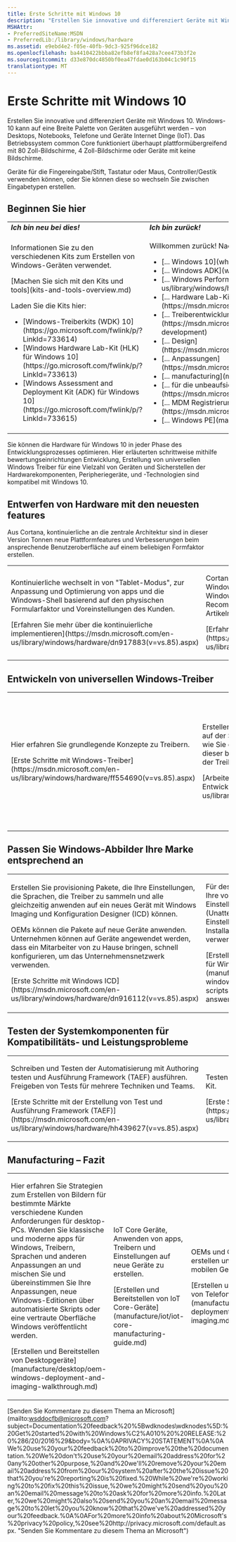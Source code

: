 ```yaml
---
title: Erste Schritte mit Windows 10
description: "Erstellen Sie innovative und differenziert Geräte mit Windows 10."
MSHAttr:
- PreferredSiteName:MSDN
- PreferredLib:/library/windows/hardware
ms.assetid: e9ebd4e2-f05e-40fb-9dc3-925f96dce182
ms.openlocfilehash: ba4410422bbba82efb8ef8fa428a7cee473b3f2e
ms.sourcegitcommit: d33e870dc4850bf0ea47fdae0d163b04c1c90f15
translationtype: MT
---
```

# <a name="get-started-with-windows-10"></a>Erste Schritte mit Windows 10

Erstellen Sie innovative und differenziert Geräte mit Windows 10. Windows-10 kann auf eine Breite Palette von Geräten ausgeführt werden – von Desktops, Notebooks, Telefone und Geräte Internet Dinge (IoT). Das Betriebssystem common Core funktioniert überhaupt plattformübergreifend mit 80 Zoll-Bildschirme, 4 Zoll-Bildschirme oder Geräte mit keine Bildschirme.

Geräte für die Fingereingabe/Stift, Tastatur oder Maus, Controller/Gestik verwenden können, oder Sie können diese so wechseln Sie zwischen Eingabetypen erstellen.

## <a name="start-here"></a>Beginnen Sie hier

<table>
<colgroup>
<col width="50%" />
<col width="50%" />
</colgroup>
<tbody>
<tr class="odd">
<td><strong><em>Ich bin neu bei dies!</em></strong></td>
<td><strong><em>Ich bin zurück!</em></strong></td>
</tr>
<tr class="even">
<td><p>Informationen Sie zu den verschiedenen Kits zum Erstellen von Windows-Geräten verwendet.</p>
<p>[Machen Sie sich mit den Kits und tools](kits-and-tools-overview.md)</p>
<p>Laden Sie die Kits hier:</p>
<ul>
<li>[Windows-Treiberkits (WDK) 10](https://go.microsoft.com/fwlink/p/?LinkId=733614)</li>
<li>[Windows Hardware Lab-Kit (HLK) für Windows 10](https://go.microsoft.com/fwlink/p/?LinkId=733613)</li>
<li>[Windows Assessment and Deployment Kit (ADK) für Windows 10](https://go.microsoft.com/fwlink/p/?LinkId=733615)</li>
</ul></td>
<td><p>Willkommen zurück! Nachfolgend finden Sie Neuigkeiten:</p>
<ul>
<li>[... Windows 10](what-s-new-in-windows.md)</li>
<li>[... Windows ADK](what-s-new-in-kits-and-tools.md)</li>
<li>[... Windows Performance Toolkit](https://msdn.microsoft.com/en-us/library/windows/hardware/dn927303(v=vs.85).aspx)</li>
<li>[... Hardware Lab-Kit](https://msdn.microsoft.com/library/windows/hardware/mt187880.aspx)</li>
<li>[... Treiberentwicklung](https://msdn.microsoft.com/windows/hardware/drivers/what-s-new-in-driver-development)</li>
<li>[... Design](https://msdn.microsoft.com/library/windows/hardware/mt703371.aspx)</li>
<li>[... Anpassungen](https://msdn.microsoft.com/library/windows/hardware/mt723363(v=vs.85).aspx)</li>
<li>[... manufacturing](manufacture/whats-new-in-windows-manufacturing.md)</li>
<li>[... für die unbeaufsichtigte Installation Einstellungen](https://msdn.microsoft.com/library/windows/hardware/mt750416.aspx)</li>
<li>[... MDM Registrierung und Verwaltung](https://msdn.microsoft.com/library/windows/hardware/mt299056.aspx)</li>
<li>[... Windows PE](manufacture/desktop/whats-new-in-windows-pe-s14.md)</li>
</ul></td>
</tr>
</tbody>
</table>

Sie können die Hardware für Windows 10 in jeder Phase des Entwicklungsprozesses optimieren. Hier erläuterten schrittweise mithilfe bewertungseinrichtungen Entwicklung, Erstellung von universellen Windows Treiber für eine Vielzahl von Geräten und Sicherstellen der Hardwarekomponenten, Peripheriegeräte, und -Technologien sind kompatibel mit Windows 10.

## <a name="design-hardware-with-the-latest-features"></a>Entwerfen von Hardware mit den neuesten features

Aus Cortana, kontinuierliche an die zentrale Architektur sind in dieser Version Tonnen neue Plattformfeatures und Verbesserungen beim ansprechende Benutzeroberfläche auf einem beliebigen Formfaktor erstellen.

<table>
<colgroup>
<col width="33%" />
<col width="33%" />
<col width="33%" />
</colgroup>
<tbody>
<tr class="odd">
<td><p>Kontinuierliche wechselt in von &quot;Tablet-Modus&quot;, zur Anpassung und Optimierung von apps und die Windows-Shell basierend auf den physischen Formularfaktor und Voreinstellungen des Kunden.</p>
<p>[Erfahren Sie mehr über die kontinuierliche implementieren](https://msdn.microsoft.com/en-us/library/windows/hardware/dn917883(v=vs.85).aspx)</p></td>
<td><p>Cortana, die persönlichen Assistenten Technologie auf Windows Phone 8.1, eingeführt wird nun auf allen Windows-10-Geräten unterstützt. Erfahren Sie Gerät Recommendations, und Testen Sie Setup in diesen Artikeln.</p>
<p>[Erfahren Sie mehr über einschließlich Cortana](https://msdn.microsoft.com/en-us/library/windows/hardware/dn915051(v=vs.85).aspx)</p></td>
<td><p>Windows Hello können Benutzer sicher zu einem Gerät mit einem biometrische Gerät wie ein Fingerabdruckleser oder eine Kamera Infrarot-Anmeldung.</p>
<p>[Erfahren Sie mehr über biometrische Anforderungen für Windows-Hello](https://msdn.microsoft.com/en-us/library/windows/hardware/mt587095(v=vs.85).aspx)</p></td>
</tr>
</tbody>
</table>
 
## <a name="develop-windows-universal-drivers"></a>Entwickeln von universellen Windows-Treiber

<table>
<colgroup>
<col width="33%" />
<col width="33%" />
<col width="33%" />
</colgroup>
<tbody>
<tr class="odd">
<td><p>Hier erfahren Sie grundlegende Konzepte zu Treibern.</p>
<p>[Erste Schritte mit Windows-Treiber](https://msdn.microsoft.com/en-us/library/windows/hardware/ff554690(v=vs.85).aspx)</p></td>
<td><p>Erstellen Sie eine universelle Sensor-Treibers basierend auf der Sharks Cove Dev Pinnwand. Hier erfahren Sie, wie Sie ein Windows-10-Bild laden und Bereitstellen dieser bewertungseinrichtungen für die Bereitstellung der Treiber, Debuggen und testen.</p>
<p>[Arbeiten Sie mit der Pinnwand Sharks Cove Hardware-Entwicklung](https://msdn.microsoft.com/en-us/library/windows/hardware/dn745910(v=vs.85).aspx)</p></td>
<td><p>Erstellen Sie einen einzelnen Treiber, der über mehrere verschiedene Gerätetypen von eingebetteten-Systeme und Tablets und Desktop-PCs ausgeführt wird. Vorlagen für UMDF und KMDF sind in Visual Studio, um Ihnen den Einstieg Hilfe enthalten.</p>
<p>[Erste Schritte mit universellen Windows-Treiber](http://go.microsoft.com/fwlink/p/?LinkId=526095)</p></td>
</tr>
</tbody>
</table>

## <a name="customize-windows-images-to-reflect-your-brand"></a>Passen Sie Windows-Abbilder Ihre Marke entsprechend an

<table>
<colgroup>
<col width="50%" />
<col width="50%" />
</colgroup>
<tbody>
<tr class="odd">
<td><p>Erstellen Sie provisioning Pakete, die Ihre Einstellungen, die Sprachen, die Treiber zu sammeln und alle gleichzeitig anwenden auf ein neues Gerät mit Windows Imaging und Konfiguration Designer (ICD) können.</p>
<p>OEMs können die Pakete auf neue Geräte anwenden. Unternehmen können auf Geräte angewendet werden, dass ein Mitarbeiter von zu Hause bringen, schnell konfigurieren, um das Unternehmensnetzwerk verwenden.</p>
<p>[Erste Schritte mit Windows ICD](https://msdn.microsoft.com/en-us/library/windows/hardware/dn916112(v=vs.85).aspx)</p></td>
<td><p>Für desktop-PCs können Sie Ihre vorhandenen Einstellungsdatei (Unattend.xml) hinzufügen Einstellungen während der Installation von Windows verwenden.</p>
<p>[Erstellen Sie eine Vorlagedatei für Windows](manufacture/desktop/update-windows-settings-and-scripts-create-your-own-answer-file-sxs.md)</p></td>
</tr>
</tbody>
</table>

## <a name="test-system-components-for-compatibility-and-performance"></a>Testen der Systemkomponenten für Kompatibilitäts- und Leistungsprobleme

<table>
<colgroup>
<col width="33%" />
<col width="33%" />
<col width="33%" />
</colgroup>
<tbody>
<tr class="odd">
<td><p>Schreiben und Testen der Automatisierung mit Authoring testen und Ausführung Framework (TAEF) ausführen. Freigeben von Tests für mehrere Techniken und Teams.</p>
<p>[Erste Schritte mit der Erstellung von Test und Ausführung Framework (TAEF)](https://msdn.microsoft.com/en-us/library/windows/hardware/hh439627(v=vs.85).aspx)</p></td>
<td><p>Testen Sie Ihre Hardware mit Windows Hardware Lab Kit.</p>
<p>[Erste Schritte mit Windows Hardware Lab-Kit](https://msdn.microsoft.com/en-us/library/windows/hardware/dn915002(v=vs.85).aspx)</p></td>
<td><p>Analysieren von System- und Anwendungsleistung Windows Performance Toolkit verwenden.</p>
<p>[Erste Schritte mit der Leistung von Windows-Leitfäden](https://msdn.microsoft.com/en-us/library/windows/hardware/mt634257(v=vs.85).aspx)</p></td>
</tr>
</tbody>
</table>

## <a name="a-href-idmanufacturing---putting-it-all-togetheramanufacturing-putting-it-all-together"></a><a href="" id="manufacturing---putting-it-all-together"></a>Manufacturing – Fazit

<table>
<colgroup>
<col width="33%" />
<col width="33%" />
<col width="33%" />
</colgroup>
<tbody>
<tr class="odd">
<td><p>Hier erfahren Sie Strategien zum Erstellen von Bildern für bestimmte Märkte verschiedene Kunden Anforderungen für desktop-PCs. Wenden Sie klassische und moderne apps für Windows, Treibern, Sprachen und anderen Anpassungen an und mischen Sie und übereinstimmen Sie Ihre Anpassungen, neue Windows-Editionen über automatisierte Skripts oder eine vertraute Oberfläche Windows veröffentlicht werden.</p>
<p>[Erstellen und Bereitstellen von Desktopgeräte](manufacture/desktop/oem-windows-deployment-and-imaging-walkthrough.md)</p></td>
<td><p>IoT Core Geräte, Anwenden von apps, Treibern und Einstellungen auf neue Geräte zu erstellen.</p>
<p>[Erstellen und Bereitstellen von IoT Core-Geräte](manufacture/iot/iot-core-manufacturing-guide.md)</p></td>
<td><p>OEMs und ODMs können erstellen und Testen von mobilen Geräten und Treiber.</p>
<p>[Erstellen und Bereitstellen von Telefonen](manufacture/mobile/mobile-deployment-and-imaging.md)</p></td>
</tr>
</tbody>
</table>

[Senden Sie Kommentare zu diesem Thema an Microsoft] (mailto:wsddocfb@microsoft.com?subject=Documentation%20feedback%20%5Bwdknodes\wdknodes%5D:%20Get%20started%20with%20Windows%C2%A010%20%20RELEASE:%20%286/20/2016%29&body=%0A%0APRIVACY%20STATEMENT%0A%0AWe%20use%20your%20feedback%20to%20improve%20the%20documentation.%20We%20don't%20use%20your%20email%20address%20for%20any%20other%20purpose,%20and%20we'll%20remove%20your%20email%20address%20from%20our%20system%20after%20the%20issue%20that%20you're%20reporting%20is%20fixed.%20While%20we're%20working%20to%20fix%20this%20issue,%20we%20might%20send%20you%20an%20email%20message%20to%20ask%20for%20more%20info.%20Later,%20we%20might%20also%20send%20you%20an%20email%20message%20to%20let%20you%20know%20that%20we've%20addressed%20your%20feedback.%0A%0AFor%20more%20info%20about%20Microsoft's%20privacy%20policy,%20see%20http://privacy.microsoft.com/default.aspx. "Senden Sie Kommentare zu diesem Thema an Microsoft")
